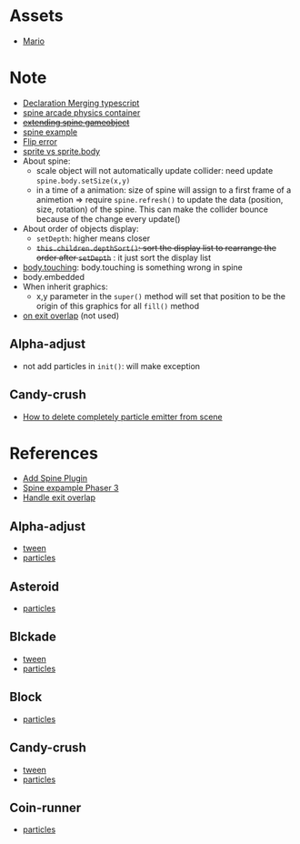 # Assets
- [Mario](https://dotstudio.itch.io/super-mario-1-remade-assets)
# Note
- [Declaration Merging typescript](https://www.typescriptlang.org/docs/handbook/declaration-merging.html)
- [spine arcade physics container](https://blog.ourcade.co/posts/2020/simple-phaser-3-spine-arcade-physics-container/)
- [~~extending spine gameobject~~](https://phaser.discourse.group/t/extending-spinegameobject/8580/3)
- [spine example](https://phaser.discourse.group/t/phaser-3-spine-examples-change-skins-animations-and-attachments/1042)
- [Flip error](https://github.com/photonstorm/phaser/issues/5016)
- [sprite vs sprite.body](https://phaser.discourse.group/t/solved-setsize-not-working-on-scaled-sprites/3714)
- About spine:
  - scale object will not automatically update collider: need update `spine.body.setSize(x,y)`
  - in a time of a animation: size of spine will assign to a first frame of a animetion => require `spine.refresh()` to update the data (position, size, rotation) of the spine. This can make the collider bounce because of the change every update()
- About order of objects display:
  - `setDepth`: higher means closer
  - ~~`this.children.depthSort()`: sort the display list to rearrange the order after `setDepth`~~ : it just sort the display list
- [body.touching](https://phaser.discourse.group/t/correct-usage-of-body-touching/1758): body.touching is something wrong in spine
- body.embedded
- When inherit graphics:
  - x,y parameter in the `super()` method will set that position to be the origin of this graphics for all `fill()` method
- [on exit overlap](https://github.com/photonstorm/phaser/issues/1566) (not used)
## Alpha-adjust
- not add particles in `init()`: will make exception

## Candy-crush
- [How to delete completely particle emitter from scene](https://www.html5gamedevs.com/topic/36961-how-to-destroy-particle-emitter/)

# References
- [Add Spine Plugin](https://blog.ourcade.co/posts/2020/phaser-3-parcel-typescript-spine/)
- [Spine expample Phaser 3](https://labs.phaser.io/index.html?dir=spine/&q=)
- [Handle exit overlap](https://www.html5gamedevs.com/topic/17601-check-end-of-overlapcollision/)
## Alpha-adjust
- [tween](https://phaser.io/examples/v3/view/tweens/checkerboard-3#)
- [particles](https://labs.phaser.io/edit.html?src=src\game%20objects\particle%20emitter\emit%20from%20texture.js)
## Asteroid
- [particles](https://labs.phaser.io/edit.html?src=src\game%20objects\particle%20emitter\explode%20test.js)
## Blckade
- [tween](https://youtu.be/VOtZ6yNqH84?t=4419)
- [particles](https://labs.phaser.io/edit.html?src=src\game%20objects\particle%20emitter\parallax.js)
## Block
- [particles](https://labs.phaser.io/edit.html?src=src\game%20objects\particle%20emitter\emitter%20bounds.js)
## Candy-crush
- [tween](https://labs.phaser.io/edit.html?src=src\tweens\delay.js)
- [particles](https://labs.phaser.io/edit.html?src=src\game%20objects\particle%20emitter\emitter%20bounds.js)

## Coin-runner
- [particles](https://labs.phaser.io/edit.html?src=src\game%20objects\particle%20emitter\random%20emit%20zone%20custom.js)